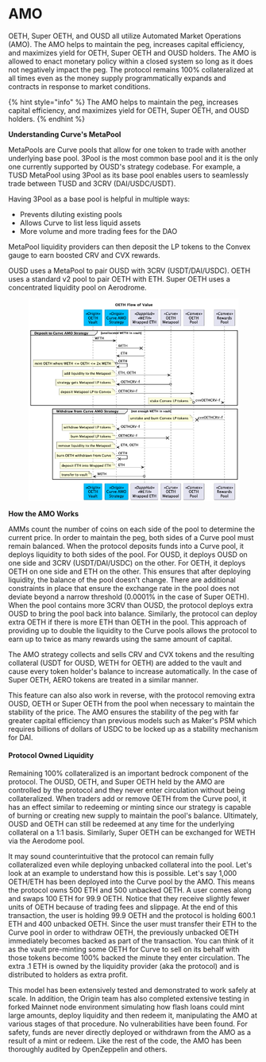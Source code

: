 # AMO

OETH, Super OETH, and OUSD all utilize Automated Market Operations (AMO). The AMO helps to maintain the peg, increases capital efficiency, and maximizes yield for OETH, Super OETH and OUSD holders. The AMO is allowed to enact monetary policy within a closed system so long as it does not negatively impact the peg. The protocol remains 100% collateralized at all times even as the money supply programmatically expands and contracts in response to market conditions.

{% hint style="info" %}
The AMO helps to maintain the peg, increases capital efficiency, and maximizes yield for OETH, Super OETH, and OUSD holders.&#x20;
{% endhint %}

**Understanding Curve's MetaPool**

MetaPools are Curve pools that allow for one token to trade with another underlying base pool. 3Pool is the most common base pool and it is the only one currently supported by OUSD's strategy codebase. For example, a TUSD MetaPool using 3Pool as its base pool enables users to seamlessly trade between TUSD and 3CRV (DAI/USDC/USDT).

Having 3Pool as a base pool is helpful in multiple ways:

* Prevents diluting existing pools
* Allows Curve to list less liquid assets
* More volume and more trading fees for the DAO

MetaPool liquidity providers can then deposit the LP tokens to the Convex gauge to earn boosted CRV and CVX rewards.

OUSD uses a MetaPool to pair OUSD with 3CRV (USDT/DAI/USDC). OETH uses a standard v2 pool to pair OETH with ETH. Super OETH uses a concentrated liquidity pool on Aerodrome.

<figure><img src="../../.gitbook/assets/amo.png" alt=""><figcaption></figcaption></figure>

**How the AMO Works**

AMMs count the number of coins on each side of the pool to determine the current price. In order to maintain the peg, both sides of a Curve pool must remain balanced. When the protocol deposits funds into a Curve pool, it deploys liquidity to both sides of the pool. For OUSD, it deploys OUSD on one side and 3CRV (USDT/DAI/USDC) on the other. For OETH, it deploys OETH on one side and ETH on the other. This ensures that after deploying liquidity, the balance of the pool doesn't change. There are additional constraints in place that ensure the exchange rate in the pool does not deviate beyond a narrow threshold (0.0001% in the case of Super OETH). When the pool contains more 3CRV than OUSD, the protocol deploys extra OUSD to bring the pool back into balance. Similarly, the protocol can deploy extra OETH if there is more ETH than OETH in the pool. This approach of providing up to double the liquidity to the Curve pools allows the protocol to earn up to twice as many rewards using the same amount of capital. &#x20;

The AMO strategy collects and sells CRV and CVX tokens and the resulting collateral (USDT for OUSD, WETH for OETH) are added to the vault and cause every token holder's balance to increase automatically. In the case of Super OETH, AERO tokens are treated in a similar manner.

This feature can also also work in reverse, with the protocol removing extra OUSD, OETH or Super OETH from the pool when necessary to maintain the stability of the price. The AMO ensures the stability of the peg with far greater capital efficiency than previous models such as Maker's PSM which requires billions of dollars of USDC to be locked up as a stability mechanism for DAI.

#### Protocol Owned Liquidity

Remaining 100% collateralized is an important bedrock component of the protocol. The OUSD, OETH, and Super OETH held by the AMO are controlled by the protocol and they never enter circulation without being collateralized. When traders add or remove OETH from the Curve pool, it has an effect similar to redeeming or minting since our strategy is capable of burning or creating new supply to maintain the pool's balance. Ultimately, OUSD and OETH can still be redeemed at any time for the underlying collateral on a 1:1 basis. Similarly, Super OETH can be exchanged for WETH via the Aerodome pool.

It may sound counterintuitive that the protocol can remain fully collateralized even while deploying unbacked collateral into the pool. Let's look at an example to understand how this is possible. Let's say 1,000 OETH/ETH has been deployed into the Curve pool by the AMO. This means the protocol owns 500 ETH and 500 unbacked OETH. A user comes along and swaps 100 ETH for 99.9 OETH. Notice that they receive slightly fewer units of OETH because of trading fees and slippage. At the end of this transaction, the user is holding 99.9 OETH and the protocol is holding 600.1 ETH and 400 unbacked OETH. Since the user must transfer their ETH to the Curve pool in order to withdraw OETH, the previously unbacked OETH immediately becomes backed as part of the transaction. You can think of it as the vault pre-minting some OETH for Curve to sell on its behalf with those tokens become 100% backed the minute they enter circulation. The extra .1 ETH is owned by the liquidity provider (aka the protocol) and is distributed to holders as extra profit.&#x20;

This model has been extensively tested and demonstrated to work safely at scale. In addition, the Origin team has also completed extensive testing in forked Mainnet node environment simulating how flash loans could mint large amounts, deploy liquidity and then redeem it, manipulating the AMO at various stages of that procedure. No vulnerabilities have been found. For safety, funds are never directly deployed or withdrawn from the AMO as a result of a mint or redeem. Like the rest of the code, the AMO has been thoroughly audited by OpenZeppelin and others.
